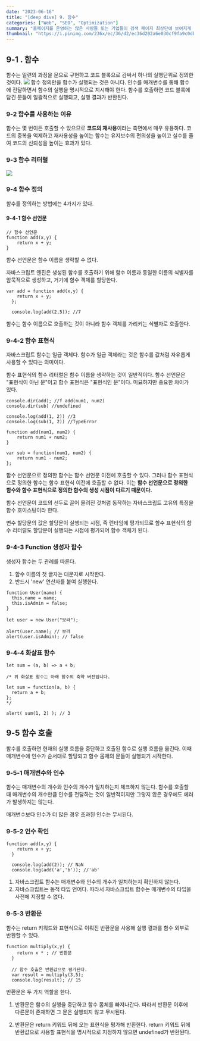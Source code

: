 ```yaml
---
date: "2023-06-16"
title: "[deep dive] 9. 함수"
categories: ["Web", "SEO", "Optimization"]
summary: "홈페이지를 운영하는 많은 사람들 또는 기업들이 검색 페이지 최상단에 보여지게 하기 위해 어떤 최적화 작업을 하는지 알아보자."
thumbnail: "https://i.pinimg.com/236x/ec/36/d2/ec36d202a6e030cf9fa9c0dbfee12b74.jpg"
---
```


## 9-1 . 함수

함수는 일련의 과정을 문으로 구현하고 코드 블록으로 감싸서 하나의 실행단위로 정의한 것이다.
![](https://velog.velcdn.com/images/jutrong/post/b240a7dd-818e-4afc-9c00-55bcc8240fee/image.png)
함수 정의만을 함수가 실행되는 것은 아니다.
인수를 매개변수를 통해 함수에 전달하면서 함수의 실행을 명시적으로 지시해야 한다.
함수를 호출하면 코드 블록에 담긴 문들이 일괄적으로 실행되고, 실행 결과가 반환된다.

### 9-2 함수를 사용하는 이유

함수는 몇 번이든 호출할 수 있으므로 **코드의 재사용**이라는 측면에서 매우 유용하다.
코드의 중복을 억제하고 재사용성을 높이는 함수는 유지보수의 편의성을 높이고 실수를 줄여 코드의 신뢰성을 높이는 효과가 있다.

### 9-3 함수 리터럴

![](https://velog.velcdn.com/images/jutrong/post/10a2da50-b604-42eb-ab30-9d21de9fa93a/image.png)

### 9-4 함수 정의

함수를 정의하는 방법에는 4가지가 있다.

#### 9-4-1 함수 선언문

```
// 함수 선언문
function add(x,y) {
	return x + y;
}
```

함수 선언문은 함수 이름을 생략할 수 없다.

자바스크립트 엔진은 생성된 함수를 호출하기 위해 함수 이름과 동일한 이름의 식별자를 암묵적으로 생성하고, 거기에 함수 객체를 할당한다.

```
var add = function add(x,y) {
	return x + y;
  };

  console.log(add(2,5)); //7
```

함수는 함수 이름으로 호출하는 것이 아니라 함수 객체를 가리키는 식별자로 호출한다.

### 9-4-2 함수 표현식

자바스크립트 함수는 일급 객체다. 함수가 일급 객체라는 것은 함수를 값처럼 자유롭게 사용할 수 있다는 의미이다.

함수 표현식의 함수 리터럴은 함수 이름을 생략하는 것이 일반적이다.
함수 선언문은 "표현식이 아닌 문"이고 함수 표현식은 "표현식인 문"이다. 미묘하지만 중요한 차이가 있다.

```
console.dir(add); //f add(num1, num2)
console.dir(sub) //undefined

console.log(add(1, 2)) //3
console.log(sub(1, 2)) //TypeError

function add(num1, num2) {
	return num1 + num2;
}

var sub = function(num1, num2) {
	return num1 - num2;
};
```

함수 선언문으로 정의한 함수는 함수 선언문 이전에 호출할 수 있다.
그러나 함수 표현식으로 정의한 함수는 함수 표현식 이전에 호출할 수 없다.
이는 **함수 선언문으로 정의한 함수와 함수 표현식으로 정의한 함수의 생성 시점이 다르기 때문이다.**

함수 선언문이 코드의 선두로 끌어 올려진 것처럼 동작하는 자바스크립트 고유의 특징을 함수 호이스팅이라 한다.

변수 할당문의 값은 할당문이 실행되는 시점, 즉 런타임에 평가되므로 함수 표현식의 함수 리터럴도 할당문이 실행되는 시점에 평가되어 함수 객체가 된다.

### 9-4-3 Function 생성자 함수

생성자 함수는 두 관례를 따른다.

1. 함수 이름의 첫 글자는 대문자로 시작한다.
2. 반드시 'new' 연산자를 붙여 실행한다.

```
function User(name) {
  this.name = name;
  this.isAdmin = false;
}

let user = new User("보라");

alert(user.name); // 보라
alert(user.isAdmin); // false
```

### 9-4-4 화살표 함수

```
let sum = (a, b) => a + b;

/* 위 화살표 함수는 아래 함수의 축약 버전입니다.

let sum = function(a, b) {
  return a + b;
};
*/

alert( sum(1, 2) ); // 3
```

## 9-5 함수 호출

함수를 호출하면 현재의 실행 흐름을 중단하고 호출된 함수로 실행 흐름을 옮긴다. 이때 매개변수에 인수가 순서대로 할당되고 함수 몸체의 문들이 실행되기 시작한다.

### 9-5-1 매개변수와 인수

함수는 매개변수의 개수와 인수의 개수가 일치하는지 체크하지 않는다.
함수를 호출할 때 매개변수의 개수만큼 인수를 전달하는 것이 일반적이지만 그렇지 않은 경우에도 에러가 발생하지는 않는다.

매개변수보다 인수가 더 많은 경우 초과된 인수는 무시된다.

### 9-5-2 인수 확인

```
function add(x,y) {
	return x + y;
  }

  console.log(add(2)); // NaN
  console.log(add('a','b')); //'ab'

```

1. 자바스크립트 함수는 매개변수와 인수의 개수가 일치하는지 확인하지 않는다.
2. 자바스크립트는 동적 타입 언어다. 따라서 자바스크립트 함수는 매개변수의 타입을 사전에 지정할 수 없다.

### 9-5-3 반환문

함수는 return 키워드와 표현식으로 이뤄진 반환문을 사용해 실행 결과를 함수 외부로 반환할 수 있다.

```
function multiply(x,y) {
	return x * ; // 반환문
  }

  // 함수 호출은 반환값으로 평가된다.
  var result = multiply(3,5);
  console.log(result); // 15
```

반환문은 두 가지 역할을 한다.

1. 반환문은 함수의 실행을 중단하고 함수 몸체를 빠져나간다. 따라서 반환문 이후에 다른문이 존재하면 그 문은 실행되지 않고 무시된다.

2. 반환문은 return 키워드 뒤에 오는 표현식을 평가해 반환한다. return 키워드 뒤에 반환값으로 사용할 표현식을 명시적으로 지정하지 않으면 undefined가 반환된다.
